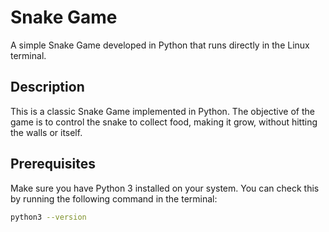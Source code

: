 # Snake Game

A simple Snake Game developed in Python that runs directly in the Linux terminal.

## Description

This is a classic Snake Game implemented in Python. The objective of the game is to control the snake to collect food, making it grow, without hitting the walls or itself.

## Prerequisites

Make sure you have Python 3 installed on your system. You can check this by running the following command in the terminal:

```bash
python3 --version



